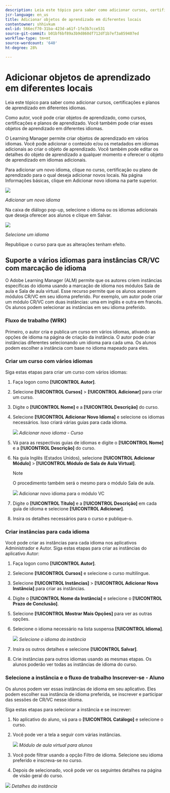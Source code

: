 ```yaml
---
description: Leia este tópico para saber como adicionar cursos, certificações e planos de aprendizado em diferentes idiomas.
jcr-language: en_us
title: Adicionar objetos de aprendizado em diferentes locais
contentowner: shhivkum
exl-id: 566ecf70-31ba-423d-a61f-1fe3b7cce531
source-git-commit: b01bf6bf89a3b9d860df712df1b7ef3a859407ed
workflow-type: tm+mt
source-wordcount: '640'
ht-degree: 28%

---
```


# Adicionar objetos de aprendizado em diferentes locais

Leia este tópico para saber como adicionar cursos, certificações e planos de aprendizado em diferentes idiomas.

Como autor, você pode criar objetos de aprendizado, como cursos, certificações e planos de aprendizado. Você também pode criar esses objetos de aprendizado em diferentes idiomas.

O Learning Manager permite criar objetos de aprendizado em vários idiomas. Você pode adicionar o conteúdo e/ou os metadados em idiomas adicionais ao criar o objeto de aprendizado. Você também pode editar os detalhes do objeto de aprendizado a qualquer momento e oferecer o objeto de aprendizado em idiomas adicionais.

Para adicionar um novo idioma, clique no curso, certificação ou plano de aprendizado para o qual deseja adicionar novos locais. Na página Informações básicas, clique em Adicionar novo idioma na parte superior.

![](assets/addnewlocale.png)

*Adicionar um novo idioma*

Na caixa de diálogo pop-up, selecione o idioma ou os idiomas adicionais que deseja oferecer aos alunos e clique em Salvar.

![](assets/selectlang.png)

*Selecione um idioma*

Republique o curso para que as alterações tenham efeito.

## Suporte a vários idiomas para instâncias CR/VC com marcação de idioma

O Adobe Learning Manager (ALM) permite que os autores criem instâncias específicas do idioma usando a marcação de idioma nos módulos Sala de aula e Sala de aula virtual. Esse recurso permite que os alunos acessem módulos CR/VC em seu idioma preferido. Por exemplo, um autor pode criar um módulo CR/VC com duas instâncias: uma em inglês e outra em francês. Os alunos podem selecionar as instâncias em seu idioma preferido.

### Fluxo de trabalho (WRK)

Primeiro, o autor cria e publica um curso em vários idiomas, ativando as opções de idioma na página de criação da instância. O autor pode criar instâncias diferentes selecionando um idioma para cada uma. Os alunos podem escolher a instância com base no idioma mapeado para eles.

### Criar um curso com vários idiomas

Siga estas etapas para criar um curso com vários idiomas:

1. Faça logon como **[!UICONTROL Autor]**.
2. Selecione **[!UICONTROL Cursos]** > **[!UICONTROL Adicionar]** para criar um curso.
3. Digite o **[!UICONTROL Nome]** e a **[!UICONTROL Descrição]** do curso.
4. Selecione **[!UICONTROL Adicionar Novo Idioma]** e selecione os idiomas necessários. Isso criará várias guias para cada idioma.

   ![](assets/language-tabs.png)
   _Adicionar novo idioma - Curso_
5. Vá para as respectivas guias de idiomas e digite o **[!UICONTROL Nome]** e a **[!UICONTROL Descrição]** do curso.
6. Na guia Inglês (Estados Unidos), selecione **[!UICONTROL Adicionar Módulo]** > **[!UICONTROL Módulo de Sala de Aula Virtual]**.

   >[!NOTE]
   >
   >O procedimento também será o mesmo para o módulo Sala de aula.

   ![](assets/vc-page.png)
Adicionar novo idioma para o módulo VC

7. Digite o **[!UICONTROL Título]** e a **[!UICONTROL Descrição]** em cada guia de idioma e selecione **[!UICONTROL Adicionar]**.
8. Insira os detalhes necessários para o curso e publique-o.

### Criar instâncias para cada idioma

Você pode criar as instâncias para cada idioma nos aplicativos Administrador e Autor. Siga estas etapas para criar as instâncias do aplicativo Autor:

1. Faça logon como **[!UICONTROL Autor]**.
2. Selecione **[!UICONTROL Cursos]** e selecione o curso multilíngue.
3. Selecione **[!UICONTROL Instâncias]** > **[!UICONTROL Adicionar Nova Instância]** para criar as instâncias.
4. Digite o **[!UICONTROL Nome da Instância]** e selecione o **[!UICONTROL Prazo de Conclusão]**.
5. Selecione **[!UICONTROL Mostrar Mais Opções]** para ver as outras opções.
6. Selecione o idioma necessário na lista suspensa **[!UICONTROL Idioma]**.

   ![](assets/select-language.png)
   _Selecione o idioma da instância_

7. Insira os outros detalhes e selecione **[!UICONTROL Salvar]**.
8. Crie instâncias para outros idiomas usando as mesmas etapas. Os alunos poderão ver todas as instâncias de idioma do curso.

### Selecione a instância e o fluxo de trabalho Inscrever-se - Aluno

Os alunos podem ver essas instâncias de idioma em seu aplicativo. Eles podem escolher sua instância de idioma preferida, se inscrever e participar das sessões de CR/VC nesse idioma.

Siga estas etapas para selecionar a instância e se inscrever:

1. No aplicativo do aluno, vá para o **[!UICONTROL Catálogo]** e selecione o curso.
2. Você pode ver a tela a seguir com várias instâncias.

   ![](assets/learner-view.png)
   _Módulo de aula virtual para alunos_

3. Você pode filtrar usando a opção Filtro de idioma. Selecione seu idioma preferido e inscreva-se no curso.
4. Depois de selecionado, você pode ver os seguintes detalhes na página de visão geral do curso.

![](assets/course-overview.png)
_Detalhes da instância_



